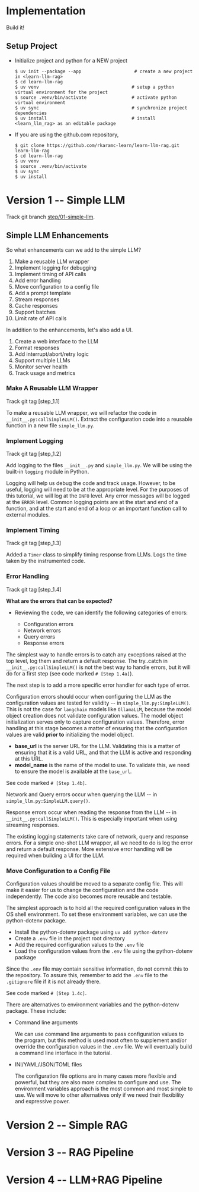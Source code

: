 # Implementation

Build it!

## Setup Project

- Initialize project and python for a NEW project

    ```
    $ uv init --package --app                    # create a new project in <learn-llm-rag>
    $ cd learn-llm-rag
    $ uv venv                                   # setup a python virtual environment for the project
    $ source .venv/bin/activate                 # activate python virtual environment
    $ uv sync                                   # synchronize project dependencies
    $ uv install                                # install <learn_llm_rag> as an editable package
    ```

- If you are using the github.com repository,

    ```
    $ git clone https://github.com/rkaramc-learn/learn-llm-rag.git learn-llm-rag
    $ cd learn-llm-rag
    $ uv venv
    $ source .venv/bin/activate
    $ uv sync
    $ uv install
    ```

# Version 1 -- Simple LLM

Track git branch [step/01-simple-llm](https://github.com/rkaramc-learn/learn-llm-rag/tree/step/01-simple-llm).

## Simple LLM Enhancements

So what enhancements can we add to the simple LLM?

1. Make a reusable LLM wrapper
1. Implement logging for debugging
1. Implement timing of API calls
1. Add error handling
1. Move configuration to a config file
1. Add a prompt template
1. Stream responses
1. Cache responses
1. Support batches
1. Limit rate of API calls

In addition to the enhancements, let's also add a UI.

1. Create a web interface to the LLM
1. Format responses
1. Add interrupt/abort/retry logic
1. Support multiple LLMs
1. Monitor server health
1. Track usage and metrics

### Make A Reusable LLM Wrapper

Track git tag [step_1.1]

To make a reusable LLM wrapper, we will refactor the code in `__init__.py:callSimpleLLM()`. Extract the configuration code into a reusable function in a new file `simple_llm.py`.

### Implement Logging

Track git tag [step_1.2]

Add logging to the files `__init__.py` and `simple_llm.py`. We will be using the built-in `logging` module in Python.

Logging will help us debug the code and track usage. However, to be useful, logging will need to be at the appropriate level. For the purposes of this tutorial, we will log at the `INFO` level. Any error messages will be logged at the `ERROR` level. Common logging points are at the start and end of a function, and at the start and end of a loop or an important function call to external modules.

### Implement Timing

Track git tag [step_1.3]

Added a `Timer` class to simplify timing response from LLMs. Logs the time taken by the instrumented code.

### Error Handling

Track git tag [step_1.4]

**What are the errors that can be expected?**

- Reviewing the code, we can identify the following categories of errors:

    - Configuration errors
    - Network errors
    - Query errors
    - Response errors

The simplest way to handle errors is to catch any exceptions raised at the top level, log them and return a default response.
The try..catch in `__init__.py:callSimpleLLM()` is not the best way to handle errors, but it will do for a first step (see code marked `# [Step 1.4a]`).

The next step is to add a more specific error handler for each type of error.

Configuration errors should occur when configuring the LLM as the configuration values are tested for validity -- in `simple_llm.py:SimpleLLM()`. 
This is not the case for `langchain` models like `OllamaLLM`, because the model object creation does not validate configuration values. 
The model object initialization serves only to capture configuration values. 
Therefore, error handling at this stage becomes a matter of ensuring that the configuration values are valid **prior to** initializing the model object.

- **base_url** is the server URL for the LLM. Validating this is a matter of ensuring that it is a valid URL, and that the LLM is active and responding at this URL.
- **model_name** is the name of the model to use. To validate this, we need to ensure the model is available at the `base_url`.

See code marked `# [Step 1.4b]`.

Network and Query errors occur when querying the LLM -- in `simple_llm.py:SimpleLLM.query()`.

Response errors occur when reading the response from the LLM -- in `__init__.py:callSimpleLLM()`. This is especially important when using streaming responses.

The existing logging statements take care of network, query and response errors. For a simple one-shot LLM wrapper, all we need to do is log the error and return a default response. More extensive error handling will be required when building a UI for the LLM.

### Move Configuration to a Config File

Configuration values should be moved to a separate config file. This will make it easier for us to change the configuration and the code independently. The code also becomes more reusable and testable.

The simplest approach is to hold all the required configuration values in the OS shell environment. To set these environment variables, we can use the python-dotenv package.

- Install the python-dotenv package using `uv add python-dotenv`
- Create a `.env` file in the project root directory
- Add the required configuration values to the `.env` file
- Load the configuration values from the `.env` file using the python-dotenv package

Since the `.env` file may contain sensitive information, do not commit this to the repository. To assure this, remember to add the `.env` file to the `.gitignore` file if it is not already there.

See code marked `# [Step 1.4c]`.

There are alternatives to environment variables and the python-dotenv package. These include:

- Command line arguments

    We can use command line arguments to pass configuration values to the program, but this method is used most often to supplement and/or override the configuration values in the `.env` file. We will eventually build a command line interface in the tutorial.

- INI/YAML/JSON/TOML files

    The configuration file options are in many cases more flexible and powerful, but they are also more complex to configure and use. The environment variables approach is the most common and most simple to use. We will move to other alternatives only if we need their flexibility and expressive power.

# Version 2 -- Simple RAG

# Version 3 -- RAG Pipeline

# Version 4 -- LLM+RAG Pipeline

